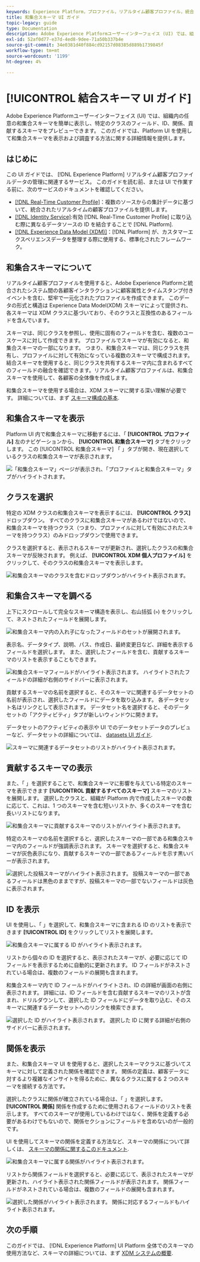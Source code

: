 ```yaml
---
keywords: Experience Platform，プロファイル，リアルタイム顧客プロファイル，統合プロファイル，統合プロファイル，統合，プロファイル， rtcp，プロファイルの有効化，プロファイルの有効化，和集合スキーマ， UNION プロファイル，和集合プロファイル
title: 和集合スキーマ UI ガイド
topic-legacy: guide
type: Documentation
description: Adobe Experience Platformユーザーインターフェイス (UI) では、組織内の任意の和集合スキーマを簡単に表示し、特定のクラスのフィールド、ID、関係、貢献するスキーマをプレビューできます。 このガイドでは、Platform UI を使用して和集合スキーマを表示および調査する方法に関する詳細情報を提供します。
exl-id: 52af0d77-e37d-4ed8-9dee-71a50b337b4e
source-git-commit: 34e0381d40f884cd92157d08385d889b1739845f
workflow-type: tm+mt
source-wordcount: '1199'
ht-degree: 4%

---
```


# [!UICONTROL 結合スキーマ UI ガイド]

Adobe Experience Platformユーザーインターフェイス (UI) では、組織内の任意の和集合スキーマを簡単に表示し、特定のクラスのフィールド、ID、関係、貢献するスキーマをプレビューできます。 このガイドでは、Platform UI を使用して和集合スキーマを表示および調査する方法に関する詳細情報を提供します。

## はじめに

この UI ガイドでは、 [!DNL Experience Platform] リアルタイム顧客プロファイルデータの管理に関連するサービス。 このガイドを読む前、または UI で作業する前に、次のサービスのドキュメントを確認してください。

* [[!DNL Real-Time Customer Profile]](../home.md)：複数のソースからの集計データに基づいて、統合されたリアルタイムの顧客プロファイルを提供します。
* [[!DNL Identity Service]](../../identity-service/home.md):有効 [!DNL Real-Time Customer Profile] に取り込む際に異なるデータソースの ID を結合することで [!DNL Platform].
* [[!DNL Experience Data Model (XDM)]](../../xdm/home.md)：[!DNL Platform] が、カスタマーエクスペリエンスデータを整理する際に使用する、標準化されたフレームワーク。

## 和集合スキーマについて

リアルタイム顧客プロファイルを使用すると、Adobe Experience Platformと統合されたシステム間の各顧客インタラクションに顧客属性とタイムスタンプ付きイベントを含む、堅牢で一元化されたプロファイルを作成できます。 このデータの形式と構造は Experience Data Model(XDM) スキーマによって提供され、各スキーマは XDM クラスに基づいており、そのクラスと互換性のあるフィールドを含んでいます。

スキーマは、同じクラスを参照し、使用に固有のフィールドを含む、複数のユースケースに対して作成できます。 プロファイルでスキーマが有効になると、和集合スキーマの一部になります。 つまり、和集合スキーマは、同じクラスを共有し、プロファイルに対して有効になっている複数のスキーマで構成されます。 結合スキーマを使用すると、同じクラスを共有するスキーマ内に含まれるすべてのフィールドの融合を確認できます。リアルタイム顧客プロファイルは、和集合スキーマを使用して、各顧客の全体像を作成します。

和集合スキーマを使用する場合は、XDM スキーマに関する深い理解が必要です。 詳細については、まず [スキーマ構成の基本](../../xdm/schema/composition.md).

## 和集合スキーマを表示

Platform UI 内で和集合スキーマに移動するには、「 **[!UICONTROL プロファイル]** 左のナビゲーションから、 **[!UICONTROL 和集合スキーマ]** タブをクリックします。 この [!UICONTROL 和集合スキーマ] 「 」タブが開き、現在選択しているクラスの和集合スキーマが表示されます。

![「和集合スキーマ」ページが表示され、「プロファイルと和集合スキーマ」タブがハイライトされます。](../images/union-schema/landing.png)

## クラスを選択

特定の XDM クラスの和集合スキーマを表示するには、 **[!UICONTROL クラス]** ドロップダウン。 すべてのクラスに和集合スキーマがあるわけではないので、和集合スキーマを持つクラス（つまり、プロファイルに対して有効にされたスキーマを持つクラス）のみドロップダウンで使用できます。

クラスを選択すると、表示されるスキーマが更新され、選択したクラスの和集合スキーマが反映されます。 例えば、 **[!UICONTROL XDM 個人プロファイル]** をクリックして、そのクラスの和集合スキーマを表示します。

![和集合スキーマのクラスを含むドロップダウンがハイライト表示されます。](../images/union-schema/class.png)

## 和集合スキーマを調べる

上下にスクロールして完全なスキーマ構造を表示し、右山括弧 (`>`) をクリックして、ネストされたフィールドを展開します。

![和集合スキーマ内の入れ子になったフィールドのセットが展開されます。](../images/union-schema/explore.png)

表示名、データタイプ、説明、パス、作成日、最終変更日など、詳細を表示するフィールドを選択します。 また、選択したフィールドを含む、貢献するスキーマのリストを表示することもできます。

![和集合スキーマフィールドがハイライト表示されます。 ハイライトされたフィールドの詳細が右側のサイドバーに表示されます。](../images/union-schema/explore-field.png)

貢献するスキーマの名前を選択すると、そのスキーマに関連するデータセットの名前が表示され、選択したフィールドにデータを取り込みます。 各データセット名はリンクとして表示されます。 データセット名を選択すると、そのデータセットの「アクティビティ」タブが新しいウィンドウに開きます。

データセットのアクティビティの表示や UI でのデータセットデータのプレビューなど、データセットの詳細については、 [datasets UI ガイド](../../catalog/datasets/user-guide.md).

![スキーマに関連するデータセットのリストがハイライト表示されます。](../images/union-schema/datasets.png)

## 貢献するスキーマの表示

また、「 」を選択することで、和集合スキーマに影響を与えている特定のスキーマを表示できます **[!UICONTROL 貢献するすべてのスキーマ]** スキーマのリストを展開します。 選択したクラスと、組織が Platform 内で作成したスキーマの数に応じて、これは、1 つのスキーマを含む短いリストか、多くのスキーマを含む長いリストになります。

![和集合スキーマに貢献するスキーマのリストがハイライト表示されます。](../images/union-schema/contributing-schemas.png)

特定のスキーマの名前を選択すると、選択したスキーマの一部である和集合スキーマ内のフィールドが強調表示されます。 スキーマを選択すると、和集合スキーマが灰色表示になり、貢献するスキーマの一部であるフィールドを示す黒いバーが表示されます。

![選択した投稿スキーマがハイライト表示されます。 投稿スキーマの一部であるフィールドは黒色のままですが、投稿スキーマの一部でないフィールドは灰色に表示されます。](../images/union-schema/select-schema.png)

## ID を表示

UI を使用し、「 」を選択して、和集合スキーマに含まれる ID のリストを表示できます **[!UICONTROL ID]** をクリックしてリストを展開します。

![和集合スキーマに属する ID がハイライト表示されます。](../images/union-schema/identities.png)

リストから個々の ID を選択すると、表示されたスキーマが、必要に応じて ID フィールドを表示するために自動的に更新されます。 ID フィールドがネストされている場合は、複数のフィールドの展開も含まれます。

和集合スキーマ内で ID フィールドがハイライトされ、ID の詳細が画面の右側に表示されます。 詳細には、ID フィールドを含む貢献するスキーマのリストが含まれ、ドリルダウンして、選択した ID フィールドにデータを取り込む、そのスキーマに関連するデータセットへのリンクを検索できます。

![選択した ID がハイライト表示されます。 選択した ID に関する詳細が右側のサイドバーに表示されます。](../images/union-schema/select-identity.png)

## 関係を表示

また、和集合スキーマ UI を使用すると、選択したスキーマクラスに基づいてスキーマに対して定義された関係を確認できます。 関係の定義は、顧客データに対するより複雑なインサイトを得るために、異なるクラスに属する 2 つのスキーマを接続する方法です。

選択したクラスに関係が確立されている場合は、「 」を選択します。 **[!UICONTROL 関係]** 関係を作成するために使用されるフィールドのリストを表示します。 すべてのスキーマが使用しているわけではなく、関係を定義する必要があるわけでもないので、関係セクションにフィールドを含めないのが一般的です。

UI を使用してスキーマの関係を定義する方法など、スキーマの関係について詳しくは、 [スキーマの関係に関するこのドキュメント](../../xdm/tutorials/relationship-ui.md).

![和集合スキーマに属する関係がハイライト表示されます。](../images/union-schema/relationships.png)

リストから関係フィールドを選択すると、必要に応じて、表示されたスキーマが更新され、ハイライト表示された関係フィールドが表示されます。 関係フィールドがネストされている場合は、複数のフィールドの展開も含まれます。

![選択した関係がハイライト表示されます。 関係に対応するフィールドもハイライト表示されます。](../images/union-schema/select-relationship.png)

## 次の手順

このガイドでは、 [!DNL Experience Platform] UI Platform 全体でのスキーマの使用方法など、スキーマの詳細については、まず [XDM システムの概要](../../xdm/home.md).
